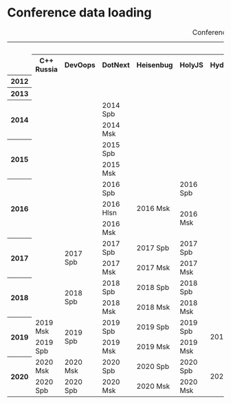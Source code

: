 # Conference data loading

<table>
    <caption>Conferences, meetups and their tags in <i>Contentful</i> spaces</caption>
    <tr>
        <th rowspan="2"></th>
        <th colspan="13">Conferences</th>
        <th colspan="3">Meetups</th>
    </tr>
    <tr>
        <th>C++ Russia</th>
        <th>DevOops</th>
        <th>DotNext</th>
        <th>Heisenbug</th>
        <th>HolyJS</th>
        <th>Hydra</th>
        <th>JBreak</th>
        <th>JPoint</th>
        <th>Joker</th>
        <th>Mobius</th>
        <th>SPTDC</th>
        <th>SmartData</th>
        <th>TechTrain</th>
        <th>JUG.MSK</th>
        <th>JUG.ru</th>
        <th>JUGNsk</th>
    </tr>
    <tr>
        <th>2012</th>
        <td></td>
        <td></td>
        <td></td>
        <td></td>
        <td></td>
        <td></td>
        <td></td>
        <td></td>
        <td></td>
        <td></td>
        <td></td>
        <td></td>
        <td></td>
        <td>2012</td>
        <td>2012</td>
        <td></td>
    </tr>
    <tr>
        <th>2013</th>
        <td></td>
        <td></td>
        <td></td>
        <td></td>
        <td></td>
        <td></td>
        <td></td>
        <td>2013</td>
        <td>2013</td>
        <td></td>
        <td></td>
        <td></td>
        <td></td>
        <td>2013</td>
        <td>2013</td>
        <td></td>
    </tr>
    <tr>
        <th rowspan="2">2014</th>
        <td rowspan="2"></td>
        <td rowspan="2"></td>
        <td>2014 Spb</td>
        <td rowspan="2"></td>
        <td rowspan="2"></td>
        <td rowspan="2"></td>
        <td rowspan="2"></td>
        <td rowspan="2">2014</td>
        <td rowspan="2">2014</td>
        <td rowspan="2">2014 Spb</td>
        <td rowspan="2"></td>
        <td rowspan="2"></td>
        <td rowspan="2"></td>
        <td rowspan="2">2014</td>
        <td rowspan="2">2014</td>
        <td rowspan="2"></td>
    </tr>
    <tr>
        <td>2014 Msk</td>
    </tr>
    <tr>
        <th rowspan="2">2015</th>
        <td rowspan="2"></td>
        <td rowspan="2"></td>
        <td>2015 Spb</td>
        <td rowspan="2"></td>
        <td rowspan="2"></td>
        <td rowspan="2"></td>
        <td rowspan="2"></td>
        <td rowspan="2">2015</td>
        <td rowspan="2">2015</td>
        <td rowspan="2">2015 Spb</td>
        <td rowspan="2"></td>
        <td rowspan="2"></td>
        <td rowspan="2"></td>
        <td rowspan="2">2015</td>
        <td rowspan="2">2015</td>
        <td rowspan="2"></td>
    </tr>
    <tr>
        <td>2015 Msk</td>
    </tr>
    <tr>
        <th rowspan="3">2016</th>
        <td rowspan="3"></td>
        <td rowspan="3"></td>
        <td>2016 Spb</td>
        <td rowspan="3">2016 Msk</td>
        <td>2016 Spb</td>
        <td rowspan="3"></td>
        <td rowspan="3">2016</td>
        <td rowspan="3">2016</td>
        <td rowspan="3">2016</td>
        <td rowspan="3">2016 Spb</td>
        <td rowspan="3"></td>
        <td rowspan="3"></td>
        <td rowspan="3"></td>
        <td rowspan="3">2016</td>
        <td rowspan="3">2016</td>
        <td rowspan="3"></td>
    </tr>
    <tr>
        <td>2016 Hlsn</td>
        <td rowspan="2">2016 Msk</td>
    </tr>
    <tr>
        <td>2016 Msk</td>
    </tr>
    <tr>
        <th rowspan="2">2017</th>
        <td rowspan="2"></td>
        <td rowspan="2">2017 Spb</td>
        <td>2017 Spb</td>
        <td>2017 Spb</td>
        <td>2017 Spb</td>
        <td rowspan="2"></td>
        <td rowspan="2">2017</td>
        <td rowspan="2">2017</td>
        <td rowspan="2">2017</td>
        <td>2017 Spb</td>
        <td rowspan="2">2017</td>
        <td rowspan="2">2017</td>
        <td rowspan="2"></td>
        <td rowspan="2">2017</td>
        <td rowspan="2">2017</td>
        <td rowspan="2"></td>
    </tr>
    <tr>
        <td>2017 Msk</td>
        <td>2017 Msk</td>
        <td>2017 Msk</td>
        <td>2017 Msk</td>
    </tr>
    <tr>
        <th rowspan="2">2018</th>
        <td rowspan="2"></td>
        <td rowspan="2">2018 Spb</td>
        <td>2018 Spb</td>
        <td>2018 Spb</td>
        <td>2018 Spb</td>
        <td rowspan="2"></td>
        <td rowspan="2">2018</td>
        <td rowspan="2">2018</td>
        <td rowspan="2">2018</td>
        <td>2018 Spb</td>
        <td rowspan="2">2018</td>
        <td rowspan="2"></td>
        <td rowspan="2">2018</td>
        <td rowspan="2">2018</td>
        <td rowspan="2">2018</td>
        <td rowspan="2">2018</td>
    </tr>
    <tr>
        <td>2018 Msk</td>
        <td>2018 Msk</td>
        <td>2018 Msk</td>
        <td>2018 Msk</td>
    </tr>
    <tr>
        <th rowspan="2">2019</th>
        <td>2019 Msk</td>
        <td rowspan="2">2019 Spb</td>
        <td>2019 Spb</td>
        <td>2019 Spb</td>
        <td>2019 Spb</td>
        <td rowspan="2">2019</td>
        <td rowspan="2"></td>
        <td rowspan="2">2019</td>
        <td rowspan="2">2019</td>
        <td>2019 Spb</td>
        <td rowspan="2"></td>
        <td rowspan="2"></td>
        <td rowspan="2">2019</td>
        <td rowspan="2">2019</td>
        <td rowspan="2">2019</td>
        <td rowspan="2">2019</td>
    </tr>
    <tr>
        <td>2019 Spb</td>
        <td>2019 Msk</td>
        <td>2019 Msk</td>
        <td>2019 Msk</td>
        <td>2019 Msk</td>
    </tr>
    <tr>
        <th rowspan="2">2020</th>
        <td>2020 Msk</td>
        <td>2020 Msk</td>
        <td>2020 Spb</td>
        <td>2020 Spb</td>
        <td>2020 Spb</td>
        <td rowspan="2">2020</td>
        <td rowspan="2"></td>
        <td rowspan="2">2020</td>
        <td rowspan="2">2020</td>
        <td>2020 Spb</td>
        <td rowspan="2"></td>
        <td rowspan="2"></td>
        <td rowspan="2"></td>
        <td rowspan="2"></td>
        <td rowspan="2"></td>
        <td rowspan="2"></td>
    </tr>
    <tr>
        <td>2020 Spb</td>
        <td>2020 Spb</td>
        <td>2020 Msk</td>
        <td>2020 Msk</td>
        <td>2020 Msk</td>
        <td>2020 Msk</td>
    </tr>
</table>